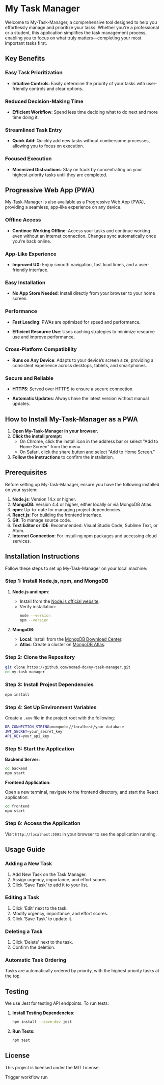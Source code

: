 # My Task Manager

Welcome to My-Task-Manager, a comprehensive tool designed to help you effortlessly manage and prioritize your tasks. Whether you're a professional or a student, this application simplifies the task management process, enabling you to focus on what truly matters—completing your most important tasks first.

## Key Benefits

### Easy Task Prioritization
- **Intuitive Controls**: Easily determine the priority of your tasks with user-friendly controls and clear options.

### Reduced Decision-Making Time
- **Efficient Workflow**: Spend less time deciding what to do next and more time doing it.

### Streamlined Task Entry
- **Quick Add**: Quickly add new tasks without cumbersome processes, allowing you to focus on execution.

### Focused Execution
- **Minimized Distractions**: Stay on track by concentrating on your highest-priority tasks until they are completed.

## Progressive Web App (PWA)

My-Task-Manager is also available as a Progressive Web App (PWA), providing a seamless, app-like experience on any device.

### Offline Access
- **Continue Working Offline**: Access your tasks and continue working even without an internet connection. Changes sync automatically once you're back online.

### App-Like Experience
- **Improved UX**: Enjoy smooth navigation, fast load times, and a user-friendly interface.

### Easy Installation
- **No App Store Needed**: Install directly from your browser to your home screen.

### Performance
- **Fast Loading**: PWAs are optimized for speed and performance.
  
- **Efficient Resource Use**: Uses caching strategies to minimize resource use and improve performance.

### Cross-Platform Compatibility
- **Runs on Any Device**: Adapts to your device’s screen size, providing a consistent experience across desktops, tablets, and smartphones.

### Secure and Reliable
- **HTTPS**: Served over HTTPS to ensure a secure connection.
  
- **Automatic Updates**: Always have the latest version without manual updates.

## How to Install My-Task-Manager as a PWA

1. **Open My-Task-Manager in your browser.**
2. **Click the install prompt:**
   - On Chrome, click the install icon in the address bar or select "Add to Home Screen" from the menu.
   - On Safari, click the share button and select "Add to Home Screen."
3. **Follow the instructions** to confirm the installation.

## Prerequisites

Before setting up My-Task-Manager, ensure you have the following installed on your system:

1. **Node.js**: Version 14.x or higher.
2. **MongoDB**: Version 4.4 or higher, either locally or via MongoDB Atlas.
3. **npm**: Up-to-date for managing project dependencies.
4. **React.js**: For building the frontend interface.
5. **Git**: To manage source code.
6. **Text Editor or IDE**: Recommended: Visual Studio Code, Sublime Text, or Atom.
7. **Internet Connection**: For installing npm packages and accessing cloud services.

## Installation Instructions

Follow these steps to set up My-Task-Manager on your local machine:

### Step 1: Install Node.js, npm, and MongoDB

1. **Node.js and npm**:
   - Install from the [Node.js official website](https://nodejs.org/).
   - Verify installation:
     ```bash
     node --version
     npm --version
     ```

2. **MongoDB**:
   - **Local**: Install from the [MongoDB Download Center](https://www.mongodb.com/try/download/community).
   - **Atlas**: Create a cluster on [MongoDB Atlas](https://www.mongodb.com/cloud/atlas).

### Step 2: Clone the Repository

```bash
git clone https://github.com/nomad-do/my-task-manager.git
cd my-task-manager
```

### Step 3: Install Project Dependencies

```bash
npm install
```

### Step 4: Set Up Environment Variables

Create a `.env` file in the project root with the following:

```bash
DB_CONNECTION_STRING=mongodb://localhost/your-database
JWT_SECRET=your_secret_key
API_KEY=your_api_key
```

### Step 5: Start the Application

**Backend Server:**

```bash
cd backend
npm start
```

**Frontend Application:**

Open a new terminal, navigate to the frontend directory, and start the React application:

```bash
cd frontend
npm start
```

### Step 6: Access the Application

Visit `http://localhost:3001` in your browser to see the application running.

## Usage Guide

### Adding a New Task

1. Add New Task on the Task Manager.
2. Assign urgency, importance, and effort scores.
3. Click 'Save Task' to add it to your list.

### Editing a Task

1. Click 'Edit' next to the task.
2. Modify urgency, importance, and effort scores.
3. Click 'Save Task' to update it.

### Deleting a Task

1. Click 'Delete' next to the task.
2. Confirm the deletion.

### Automatic Task Ordering

Tasks are automatically ordered by priority, with the highest priority tasks at the top.

## Testing

We use Jest for testing API endpoints. To run tests:

1. **Install Testing Dependencies**:

    ```bash
    npm install --save-dev jest
    ```

2. **Run Tests**:

    ```bash
    npm test
    ```

## License

This project is licensed under the MIT License.

Trigger workflow run
